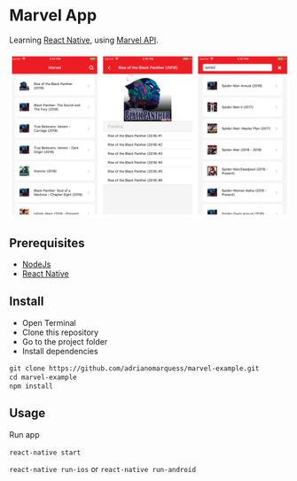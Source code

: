 # Marvel App

Learning [React Native](https://facebook.github.io/react-native/), using [Marvel API](https://developer.marvel.com/).

<img src="screenshot.png" width="960">

## Prerequisites

- [NodeJs](https://nodejs.org/en/)
- [React Native](https://facebook.github.io/react-native/docs/getting-started.html)

## Install

- Open Terminal
- Clone this repository
- Go to the project folder
- Install dependencies

```
git clone https://github.com/adrianomarquess/marvel-example.git
cd marvel-example
npm install
```

## Usage

Run app

`react-native start`

`react-native run-ios` or `react-native run-android`
